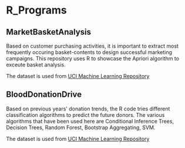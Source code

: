 # R_Programs

## MarketBasketAnalysis

Based on customer purchasing activities, it is important to extract most frequently occuring basket-contents to design successful marketing campaigns. This repository uses R to showcase the Apriori algorithm to exceute basket analysis.

The dataset is used from [UCI Machine Learning Repository](https://archive.ics.uci.edu/ml/machine-learning-databases/00352/)


## BloodDonationDrive

Based on previous years' donation trends, the R code tries different classification algorithms to predict the future donors. The various algorithms that have been used here are Conditional Inference Trees, Decision Trees, Random Forest, Bootstrap Aggregating, SVM.


The dataset is used from [UCI Machine Learning Repository](https://archive.ics.uci.edu/ml/machine-learning-databases/00352/)
